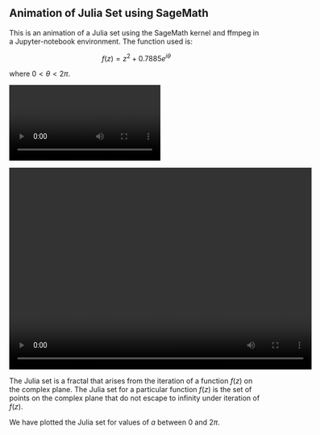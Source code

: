 ## Animation of Julia Set using SageMath

This is an animation of a Julia set using the SageMath kernel and ffmpeg in a Jupyter-notebook environment. The function used is:

$$
f(z) = z^2 + 0.7885 e^{i \theta}
$$

where $0 < \theta < 2 \pi$. 

![Julia set animation](julia_brown_12x.mp4)

<p align="center">
  <video width="600" height="400" controls>
    <source src="julia_brown_12x.mp4" type="video/mp4">
  </video>
</p>



The Julia set is a fractal that arises from the iteration of a function $f(z)$ on the complex plane. The Julia set for a particular function $f(z)$ is the set of points on the complex plane that do not escape to infinity under iteration of $f(z)$.

We have plotted the Julia set for values of $a$ between $0$ and $2\pi$. 
